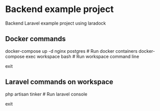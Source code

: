 # Backend example project

Backend Laravel example project using laradock


## Docker commands
docker-compose up -d nginx postgres # Run docker containers
docker-compose exec workspace bash  # Run workspace command line

exit

## Laravel commands on workspace
php artisan tinker # Run laravel console

exit